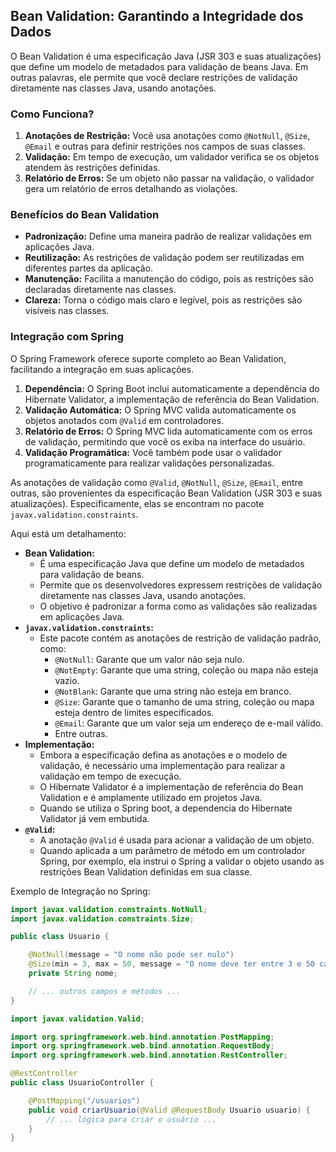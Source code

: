 ## Bean Validation: Garantindo a Integridade dos Dados

O Bean Validation é uma especificação Java (JSR 303 e suas atualizações) que define um modelo de metadados para validação de beans Java. Em outras palavras, ele permite que você declare restrições de validação diretamente nas classes Java, usando anotações.

### Como Funciona?

1. **Anotações de Restrição:** Você usa anotações como `@NotNull`, `@Size`, `@Email` e outras para definir restrições nos campos de suas classes.
2. **Validação:** Em tempo de execução, um validador verifica se os objetos atendem às restrições definidas.
3. **Relatório de Erros:** Se um objeto não passar na validação, o validador gera um relatório de erros detalhando as violações.

### Benefícios do Bean Validation

- **Padronização:** Define uma maneira padrão de realizar validações em aplicações Java.
- **Reutilização:** As restrições de validação podem ser reutilizadas em diferentes partes da aplicação.
- **Manutenção:** Facilita a manutenção do código, pois as restrições são declaradas diretamente nas classes.
- **Clareza:** Torna o código mais claro e legível, pois as restrições são visíveis nas classes.

### Integração com Spring

O Spring Framework oferece suporte completo ao Bean Validation, facilitando a integração em suas aplicações.

1. **Dependência:** O Spring Boot inclui automaticamente a dependência do Hibernate Validator, a implementação de referência do Bean Validation.
2. **Validação Automática:** O Spring MVC valida automaticamente os objetos anotados com `@Valid` em controladores.
3. **Relatório de Erros:** O Spring MVC lida automaticamente com os erros de validação, permitindo que você os exiba na interface do usuário.
4. **Validação Programática:** Você também pode usar o validador programaticamente para realizar validações personalizadas.


As anotações de validação como `@Valid`, `@NotNull`, `@Size`, `@Email`, entre outras, são provenientes da especificação Bean Validation (JSR 303 e suas atualizações). Especificamente, elas se encontram no pacote `javax.validation.constraints`.

Aqui está um detalhamento:

- **Bean Validation:**
    - É uma especificação Java que define um modelo de metadados para validação de beans.
    - Permite que os desenvolvedores expressem restrições de validação diretamente nas classes Java, usando anotações.
    - O objetivo é padronizar a forma como as validações são realizadas em aplicações Java.
- **`javax.validation.constraints`:**
    - Este pacote contém as anotações de restrição de validação padrão, como:
        - `@NotNull`: Garante que um valor não seja nulo.
        - `@NotEmpty`: Garante que uma string, coleção ou mapa não esteja vazio.
        - `@NotBlank`: Garante que uma string não esteja em branco.
        - `@Size`: Garante que o tamanho de uma string, coleção ou mapa esteja dentro de limites especificados.
        - `@Email`: Garante que um valor seja um endereço de e-mail válido.
        - Entre outras.
- **Implementação:**
    - Embora a especificação defina as anotações e o modelo de validação, é necessário uma implementação para realizar a validação em tempo de execução.
    - O Hibernate Validator é a implementação de referência do Bean Validation e é amplamente utilizado em projetos Java.
    - Quando se utiliza o Spring boot, a dependencia do Hibernate Validator já vem embutida.
- **`@Valid`:**
    - A anotação `@Valid` é usada para acionar a validação de um objeto.
    - Quando aplicada a um parâmetro de método em um controlador Spring, por exemplo, ela instrui o Spring a validar o objeto usando as restrições Bean Validation definidas em sua classe.

Exemplo de Integração no Spring:

```java
import javax.validation.constraints.NotNull;
import javax.validation.constraints.Size;

public class Usuario {

    @NotNull(message = "O nome não pode ser nulo")
    @Size(min = 3, max = 50, message = "O nome deve ter entre 3 e 50 caracteres")
    private String nome;

    // ... outros campos e métodos ...
}
```

```java
import javax.validation.Valid;

import org.springframework.web.bind.annotation.PostMapping;
import org.springframework.web.bind.annotation.RequestBody;
import org.springframework.web.bind.annotation.RestController;

@RestController
public class UsuarioController {

    @PostMapping("/usuarios")
    public void criarUsuario(@Valid @RequestBody Usuario usuario) {
        // ... lógica para criar o usuário ...
    }
}
```

